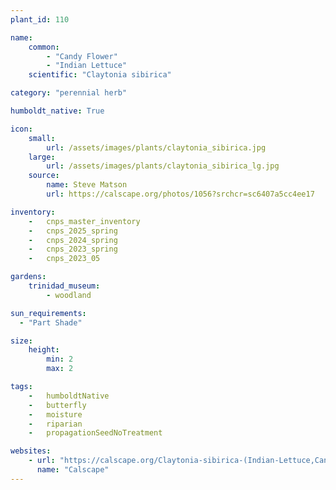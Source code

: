 ```yaml
---
plant_id: 110 

name: 
    common: 
        - "Candy Flower"  
        - "Indian Lettuce"  
    scientific: "Claytonia sibirica"  

category: "perennial herb"

humboldt_native: True

icon: 
    small: 
        url: /assets/images/plants/claytonia_sibirica.jpg 
    large: 
        url: /assets/images/plants/claytonia_sibirica_lg.jpg 
    source: 
        name: Steve Matson 
        url: https://calscape.org/photos/1056?srchcr=sc6407a5cc4ee17 

inventory: 
    -   cnps_master_inventory
    -   cnps_2025_spring
    -   cnps_2024_spring
    -   cnps_2023_spring
    -   cnps_2023_05 

gardens:
    trinidad_museum:
        - woodland

sun_requirements:
  - "Part Shade"

size:
    height: 
        min: 2
        max: 2

tags:  
    -   humboldtNative
    -   butterfly
    -   moisture
    -   riparian
    -   propagationSeedNoTreatment

websites:
    - url: "https://calscape.org/Claytonia-sibirica-(Indian-Lettuce,Candy-Flower)"
      name: "Calscape"
---
```

